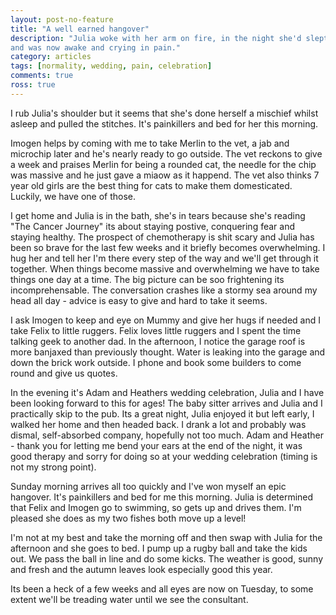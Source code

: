 ```yaml
---
layout: post-no-feature
title: "A well earned hangover"
description: "Julia woke with her arm on fire, in the night she'd slept on it
and was now awake and crying in pain."
category: articles
tags: [normality, wedding, pain, celebration]
comments: true
ross: true
---
```


I rub Julia's shoulder but it seems that she's done herself a mischief whilst
asleep and pulled the stitches.  It's painkillers and bed for her this morning.

Imogen helps by coming with me to take Merlin to the vet, a jab and microchip
later and he's nearly ready to go outside.  The vet reckons to give a week and
praises Merlin for being a rounded cat, the needle for the chip was massive and
he just gave a miaow as it happend.  The vet also thinks 7 year old girls are
the best thing for cats to make them domesticated.  Luckily, we have one of those.

I get home and Julia is in the bath, she's in tears because she's reading
"The Cancer Journey" its about staying postive, conquering fear and staying
healthy.  The prospect of chemotherapy is shit scary and Julia has been so
brave for the last few weeks and it briefly becomes overwhelming.  I hug her and
tell her I'm there every step of the way and we'll get through it together.
When things become massive and overwhelming we have to take things one day at a
time.  The big picture can be soo frightening its incomprehensable.
The conversation crashes like a stormy sea around my head all day - advice is
easy to give and hard to take it seems.

I ask Imogen to keep and eye on Mummy and give her hugs if needed and I take
Felix to little ruggers.  Felix loves little ruggers and I spent the time talking
geek to another dad.  In the afternoon, I notice the garage roof is more banjaxed
than previously thought. Water is leaking into the garage and down the brick work
outside. I phone and book some builders to come round and give us quotes.

In the evening it's Adam and Heathers wedding celebration, Julia and I have been
looking forward to this for ages!  The baby sitter arrives and Julia and I
practically skip to the pub.  Its a great night, Julia enjoyed it but left early,
I walked her home and then headed back. I drank a lot and probably was
dismal, self-absorbed company, hopefully not too much.  Adam and Heather - thank you
for letting me bend your ears at the end of the night, it was good therapy and sorry
for doing so at your wedding celebration (timing is not my strong point).

Sunday morning arrives all too quickly and I've won myself an epic hangover.
It's painkillers and bed for me this morning.  Julia is determined that Felix
and Imogen go to swimming, so gets up and drives them. I'm pleased she does
as my two fishes both move up a level!

I'm not at my best and take the morning off and then swap with Julia for the
afternoon and she goes to bed.  I pump up a rugby ball and take the kids out.  We pass the ball in
line and do some kicks.  The weather is good, sunny and fresh and the autumn
leaves look especially good this year.

Its been a heck of a few weeks and all eyes are now on Tuesday, to some extent
we'll be treading water until we see the consultant.

